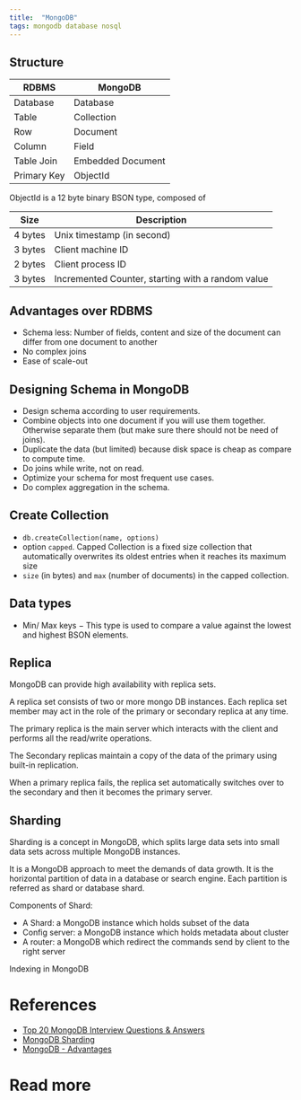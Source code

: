 ```yaml
---
title:  "MongoDB"
tags: mongodb database nosql
---
```


Structure
-

RDBMS      | MongoDB
-----------|---------
Database   | Database
Table      | Collection
Row        | Document
Column     | Field
Table Join | Embedded Document
Primary Key| ObjectId


ObjectId is a 12 byte binary BSON type, composed of

Size   | Description
-------| -----------
4 bytes| Unix timestamp (in second)
3 bytes| Client machine ID
2 bytes| Client process ID
3 bytes| Incremented Counter, starting with a random value

Advantages over RDBMS
-
* Schema less: Number of fields, content and size of the document can differ from one document to another
* No complex joins
* Ease of scale-out

## Designing Schema in MongoDB

- Design schema according to user requirements.
- Combine objects into one document if you will use them together. Otherwise separate them (but make sure there should not be need of joins).
- Duplicate the data (but limited) because disk space is cheap as compare to compute time.
- Do joins while write, not on read.
- Optimize your schema for most frequent use cases.
- Do complex aggregation in the schema.

## Create Collection
- `db.createCollection(name, options)`
- option `capped`. Capped Collection is a fixed size collection that automatically overwrites its oldest entries when it reaches its maximum size
- `size` (in bytes) and `max` (number of documents) in the capped collection.

## Data types
- Min/ Max keys − This type is used to compare a value against the lowest and highest BSON elements.

## Replica

MongoDB can provide high availability with replica sets. 

A replica set consists of two or more mongo DB instances. Each replica set member may act in the role of the primary or secondary replica at any time. 

The primary replica is the main server which interacts with the client and performs all the read/write operations. 

The Secondary replicas maintain a copy of the data of the primary using built-in replication. 

When a primary replica fails, the replica set automatically switches over to the secondary and then it becomes the primary server.


## Sharding

Sharding is a concept in MongoDB, which splits large data sets into small data sets across multiple MongoDB instances.

It is a MongoDB approach to meet the demands of data growth. It is the horizontal partition of data in a database or search engine. Each partition is referred as shard or database shard.

Components of Shard:

- A Shard: a MongoDB instance which holds subset of the data
- Config server: a MongoDB instance which holds metadata about cluster
- A router: a MongoDB which redirect the commands send by client to the right server

Indexing in MongoDB

# References

- [Top 20 MongoDB Interview Questions & Answers](https://www.guru99.com/mongodb-interview-questions.html)
- [MongoDB Sharding](https://www.guru99.com/mongodb-sharding-implementation.html)
- [MongoDB - Advantages](https://www.tutorialspoint.com/mongodb/mongodb_advantages.htm)

# Read more
